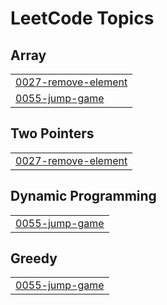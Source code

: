 

<!---LeetCode Topics Start-->
# LeetCode Topics
## Array
|  |
| ------- |
| [0027-remove-element](https://github.com/neuralakarshit/leetcodewithAkarshit/tree/master/0027-remove-element) |
| [0055-jump-game](https://github.com/neuralakarshit/leetcodewithAkarshit/tree/master/0055-jump-game) |
## Two Pointers
|  |
| ------- |
| [0027-remove-element](https://github.com/neuralakarshit/leetcodewithAkarshit/tree/master/0027-remove-element) |
## Dynamic Programming
|  |
| ------- |
| [0055-jump-game](https://github.com/neuralakarshit/leetcodewithAkarshit/tree/master/0055-jump-game) |
## Greedy
|  |
| ------- |
| [0055-jump-game](https://github.com/neuralakarshit/leetcodewithAkarshit/tree/master/0055-jump-game) |
<!---LeetCode Topics End-->
